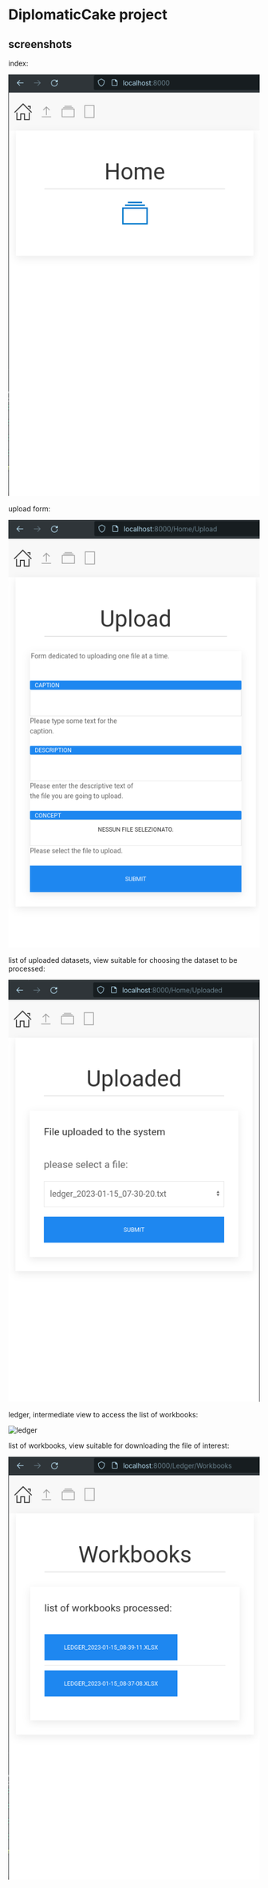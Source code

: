 # DiplomaticCake project

## screenshots

index:

![home page](https://github.com/paolomococci/mocaccino/blob/main/screenshots/DiplomaticCake/DiplomaticCake-Home.png)

upload form:

![upload form](https://github.com/paolomococci/mocaccino/blob/main/screenshots/DiplomaticCake/DiplomaticCake-Upload.png)

list of uploaded datasets, view suitable for choosing the dataset to be processed:

![list of uploaded datasets](https://github.com/paolomococci/mocaccino/blob/main/screenshots/DiplomaticCake/DiplomaticCake-Uploaded.png)

ledger, intermediate view to access the list of workbooks:

![ledger](https://github.com/paolomococci/mocaccino/blob/main/screenshots/DiplomaticCake/DiplomaticCake-Ledger.pngv)

list of workbooks, view suitable for downloading the file of interest:

![home page](https://github.com/paolomococci/mocaccino/blob/main/screenshots/DiplomaticCake/DiplomaticCake-Workbooks.png)
